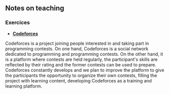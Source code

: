 ## Notes on teaching

### Exercices

- [**Codeforces**](http://codeforces.com/)

Codeforces is a project joining people interested in and taking part in programming contests. On one
hand, Codeforces is a social network dedicated to programming and programming contests. On the other
hand, it is a platform where contests are held regularly, the participant's skills are reflected by
their rating and the former contests can be used to prepare. Codeforces constantly develops and we
plan to improve the platform to give the participants the opportunity to organize their own
contests, filling the project with learning content, developing Codeforces as a training and
learning platform.

    
